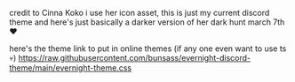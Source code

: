 credit to Cinna Koko i use her icon asset, this is just my current discord theme and here's just basically a darker version of her dark hunt march 7th❤️



here's the theme link to put in online themes (if any one even want to use ts💀)
https://raw.githubusercontent.com/bunsass/evernight-discord-theme/main/evernight-theme.css

